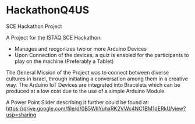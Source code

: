 # HackathonQ4US
SCE Hackathon Project

A Project for the ISTAQ SCE Hackathon:
- Manages and recgonizes two or more Arduino Devices
- Upon Connection of the devices, a quiz is enabled for the participants to play on the machine (Preferably a Tablet)

The General Mission of the Project was to connect between diverse cultures in Israel, through initiating a conversation among them in a creative way.
The Arduino IoT Devices are integrated into Bracelets which can be produced at a low cost due to the use of a simple Arduino Module.

A Power Point Slider describing it further could be found at: https://drive.google.com/file/d/0B5WlIYuhxRK2VWc4NC1BM1dERkU/view?usp=sharing
